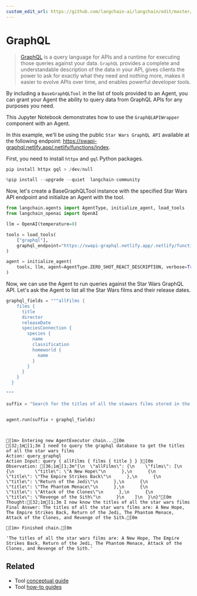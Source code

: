 ```yaml
---
custom_edit_url: https://github.com/langchain-ai/langchain/edit/master/docs/docs/integrations/tools/graphql.ipynb
---
```

# GraphQL

>[GraphQL](https://graphql.org/) is a query language for APIs and a runtime for executing those queries against your data. `GraphQL` provides a complete and understandable description of the data in your API, gives clients the power to ask for exactly what they need and nothing more, makes it easier to evolve APIs over time, and enables powerful developer tools.

By including a `BaseGraphQLTool` in the list of tools provided to an Agent, you can grant your Agent the ability to query data from GraphQL APIs for any purposes you need.

This Jupyter Notebook demonstrates how to use the `GraphQLAPIWrapper` component with an Agent.

In this example, we'll be using the public `Star Wars GraphQL API` available at the following endpoint: https://swapi-graphql.netlify.app/.netlify/functions/index.

First, you need to install `httpx` and `gql` Python packages.


```python
pip install httpx gql > /dev/null
```


```python
%pip install --upgrade --quiet  langchain-community
```

Now, let's create a BaseGraphQLTool instance with the specified Star Wars API endpoint and initialize an Agent with the tool.


```python
from langchain.agents import AgentType, initialize_agent, load_tools
from langchain_openai import OpenAI

llm = OpenAI(temperature=0)

tools = load_tools(
    ["graphql"],
    graphql_endpoint="https://swapi-graphql.netlify.app/.netlify/functions/index",
)

agent = initialize_agent(
    tools, llm, agent=AgentType.ZERO_SHOT_REACT_DESCRIPTION, verbose=True
)
```

Now, we can use the Agent to run queries against the Star Wars GraphQL API. Let's ask the Agent to list all the Star Wars films and their release dates.


```python
graphql_fields = """allFilms {
    films {
      title
      director
      releaseDate
      speciesConnection {
        species {
          name
          classification
          homeworld {
            name
          }
        }
      }
    }
  }

"""

suffix = "Search for the titles of all the stawars films stored in the graphql database that has this schema "


agent.run(suffix + graphql_fields)
```
```output


[1m> Entering new AgentExecutor chain...[0m
[32;1m[1;3m I need to query the graphql database to get the titles of all the star wars films
Action: query_graphql
Action Input: query { allFilms { films { title } } }[0m
Observation: [36;1m[1;3m"{\n  \"allFilms\": {\n    \"films\": [\n      {\n        \"title\": \"A New Hope\"\n      },\n      {\n        \"title\": \"The Empire Strikes Back\"\n      },\n      {\n        \"title\": \"Return of the Jedi\"\n      },\n      {\n        \"title\": \"The Phantom Menace\"\n      },\n      {\n        \"title\": \"Attack of the Clones\"\n      },\n      {\n        \"title\": \"Revenge of the Sith\"\n      }\n    ]\n  }\n}"[0m
Thought:[32;1m[1;3m I now know the titles of all the star wars films
Final Answer: The titles of all the star wars films are: A New Hope, The Empire Strikes Back, Return of the Jedi, The Phantom Menace, Attack of the Clones, and Revenge of the Sith.[0m

[1m> Finished chain.[0m
```


```output
'The titles of all the star wars films are: A New Hope, The Empire Strikes Back, Return of the Jedi, The Phantom Menace, Attack of the Clones, and Revenge of the Sith.'
```



## Related

- Tool [conceptual guide](/docs/concepts/#tools)
- Tool [how-to guides](/docs/how_to/#tools)
